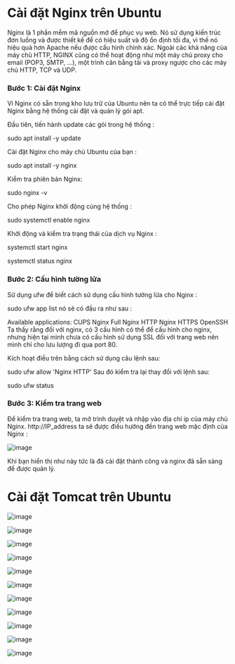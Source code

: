 # Cài đặt Nginx trên Ubuntu
Nginx là 1 phần mềm mã nguồn mở để phục vụ web. Nó sử dụng kiến trúc đơn luồng và được thiết kế để có hiệu suất và độ ổn định tối đa, vì thế nó hiệu quả hơn Apache nếu được cấu hình chính xác. Ngoài các khả năng của máy chủ HTTP, NGINX cũng có thể hoạt động như một máy chủ proxy cho email (POP3, SMTP, …), một trình cân bằng tải và proxy ngược cho các máy chủ HTTP, TCP và UDP.
### Bước 1: Cài đặt Nginx
Vì Nginx có sẵn trong kho lưu trữ của Ubuntu nên ta có thể trực tiếp cài đặt Nginx bằng hệ thống cài đặt và quản lý gói apt.

Đầu tiên, tiến hành update các gói trong hệ thống :

sudo apt install -y update

Cài đặt Nginx cho máy chủ Ubuntu của bạn :

sudo apt install -y nginx

Kiểm tra phiên bản Nginx:

sudo nginx -v

Cho phép Nginx khởi động cùng hệ thống :

sudo systemctl enable nginx

Khởi động và kiểm tra trạng thái của dịch vụ Nginx :

systemctl start nginx 

systemctl status nginx

### Bước 2: Cấu hình tường lửa
Sử dụng ufw để biết cách sử dụng cấu hình tường lửa cho Nginx :

sudo ufw app list 
nó sẽ có đầu ra như sau :

Available applications:
  CUPS
  Nginx Full
  Nginx HTTP
  Nginx HTTPS
  OpenSSH
Ta thấy rằng đối với nginx, có 3 cấu hình có thể để cấu hình cho nginx, nhưng hiện tại mình chưa có cấu hình sử dụng SSL đối với trang web nên mình chỉ cho lưu lượng đi qua port 80.

Kích hoạt điều trên bằng cách sử dụng câu lệnh sau:

sudo ufw allow 'Nginx HTTP'
Sau đó kiểm tra lại thay đổi với lệnh sau:

sudo ufw status

### Bước 3: Kiểm tra trang web
Để kiểm tra trang web, ta mở trình duyệt và nhập vào địa chỉ ip của máy chủ Nginx.
http://IP_address 
ta sẽ được điều hướng đến trang web mặc định của Nginx :

![image](https://user-images.githubusercontent.com/101684058/159602834-e49f203b-b6b8-4f92-9cba-931b431ade45.png)


Khi bạn hiển thị như này tức là đã cài đặt thành công và nginx đã sẵn sàng để được quản lý.


# Cài đặt Tomcat trên Ubuntu

![image](https://user-images.githubusercontent.com/101684058/159615563-f0afa09c-0964-4749-aace-b4e68b85ef12.png)


![image](https://user-images.githubusercontent.com/101684058/159615675-ecf4b881-0851-42d5-bf66-1ad5ce650cea.png)


![image](https://user-images.githubusercontent.com/101684058/159615980-0c263753-c3da-49c8-b60d-b8096c55b3d3.png)


![image](https://user-images.githubusercontent.com/101684058/159616035-42a02e84-033c-4d65-a579-6e5bce4f6c79.png)


![image](https://user-images.githubusercontent.com/101684058/159616233-e5ee38aa-8d79-4784-b420-e53ae9918543.png)


![image](https://user-images.githubusercontent.com/101684058/159616287-9e48a33b-2f1c-4c2c-9f3b-b5d9e2245410.png)

![image](https://user-images.githubusercontent.com/101684058/159618400-f96ac38c-07ee-4a9d-b452-f5cd45462325.png)

![image](https://user-images.githubusercontent.com/101684058/159618498-c9e38f51-e4f2-4916-b629-36c2e2486376.png)


![image](https://user-images.githubusercontent.com/101684058/159619280-ec1e4779-5427-401a-8ab5-70ed77f9a1fc.png)

![image](https://user-images.githubusercontent.com/101684058/159619495-7493c748-f567-429e-b0e6-b7091babda32.png)

![image](https://user-images.githubusercontent.com/101684058/159619622-7e1ce1a1-5206-4a60-ae23-1f50cd6e30a4.png)


